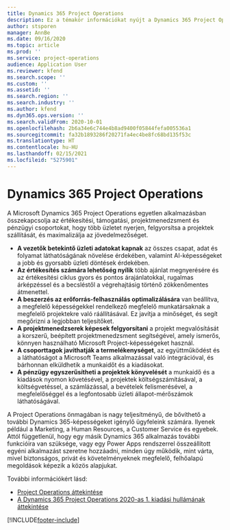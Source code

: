 ```yaml
---
title: Dynamics 365 Project Operations
description: Ez a témakör információkat nyújt a Dynamics 365 Project Operations alkalmazásról.
author: stsporen
manager: AnnBe
ms.date: 09/16/2020
ms.topic: article
ms.prod: ''
ms.service: project-operations
audience: Application User
ms.reviewer: kfend
ms.search.scope: ''
ms.custom: ''
ms.assetid: ''
ms.search.region: ''
ms.search.industry: ''
ms.author: kfend
ms.dyn365.ops.version: ''
ms.search.validFrom: 2020-10-01
ms.openlocfilehash: 2b6a34e6c744e4b8ad9400f05844fefa005536a1
ms.sourcegitcommit: fa32b1893286f20271fa4ec4be8fc68bd135f53c
ms.translationtype: HT
ms.contentlocale: hu-HU
ms.lasthandoff: 02/15/2021
ms.locfileid: "5275901"
---
```

# <a name="dynamics-365-project-operations"></a>Dynamics 365 Project Operations

A Microsoft Dynamics 365 Project Operations egyetlen alkalmazásban összekapcsolja az értékesítési, támogatási, projektmenedzsment és pénzügyi csoportokat, hogy több üzletet nyerjen, felgyorsítsa a projektek szállítását, és maximalizálja az jövedelmezőséget.

-   **A vezetők betekintő üzleti adatokat kapnak** az összes csapat, adat és folyamat láthatóságának növelése érdekében, valamint AI-képességeket a jobb és gyorsabb üzleti döntések érdekében.
-   **Az értékesítés számára lehetőség nyílik** több ajánlat megnyerésére és az értékesítési ciklus gyors és pontos árajánlatokkal, rugalmas árképzéssel és a becsléstől a végrehajtásig történő zökkenőmentes átmenettel.
-   **A beszerzés az erőforrás-felhasználás optimalizálására** van beállítva, a megfelelő képességekkel rendelkező megfelelő munkatársaknak a megfelelő projektekre való ráállításával. Ez javítja a minőséget, és segít megőrizni a legjobban teljesítőket.
-   **A projektmenedzserek képesek felgyorsítani** a projekt megvalósítását a korszerű, beépített projektmenedzsment segítségével, amely ismerős, könnyen használható Microsoft Project-képességeket használ.
-   **A csoporttagok javíthatják a termelékenységet**, az együttműködést és a láthatóságot a Microsoft Teams alkalmazással való integrációval, és bárhonnan elküldhetik a munkaidőt és a kiadásokat.
-   **A pénzügy egyszerűsítheti a projektek könyvelését** a munkaidő és a kiadások nyomon követésével, a projektek költségszámításával, a költségvetéssel, a számlázással, a bevételek felismerésével, a megfelelőséggel és a legfontosabb üzleti állapot-mérőszámok láthatóságával.

A Project Operations önmagában is nagy teljesítményű, de bővíthető a további Dynamics 365-képességeket igénylő ügyfeleink számára. Ilyenek például a Marketing, a Human Resources, a Customer Service és egyebek. Attól függetlenül, hogy egy másik Dynamics 365 alkalmazás további funkcióira van szüksége, vagy egy Power Apps rendszerrel összeállított egyéni alkalmazást szeretne hozzáadni, minden úgy működik, mint várta, mivel biztonságos, privát és követelményeknek megfelelő, felhőalapú megoldások képezik a közös alapjukat.

További információkért lásd:

- [Project Operations áttekintése](https://dynamics.microsoft.com/en-us/project-operations/overview/)
- [A Dynamics 365 Project Operations 2020-as 1. kiadási hullámának áttekintése](https://docs.microsoft.com/dynamics365-release-plan/2020wave1/dynamics365-project-operations/)



[!INCLUDE[footer-include](includes/footer-banner.md)]